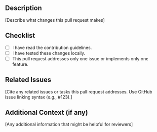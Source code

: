 ## Description

[Describe what changes this pull request makes]

## Checklist

- [ ] I have read the contribution guidelines.
- [ ] I have tested these changes locally.
- [ ] This pull request addresses only one issue or implements only one feature.

## Related Issues

[Cite any related issues or tasks this pull request addresses. Use GitHub issue linking syntax (e.g., #123).]

## Additional Context (if any)

[Any additional information that might be helpful for reviewers]
